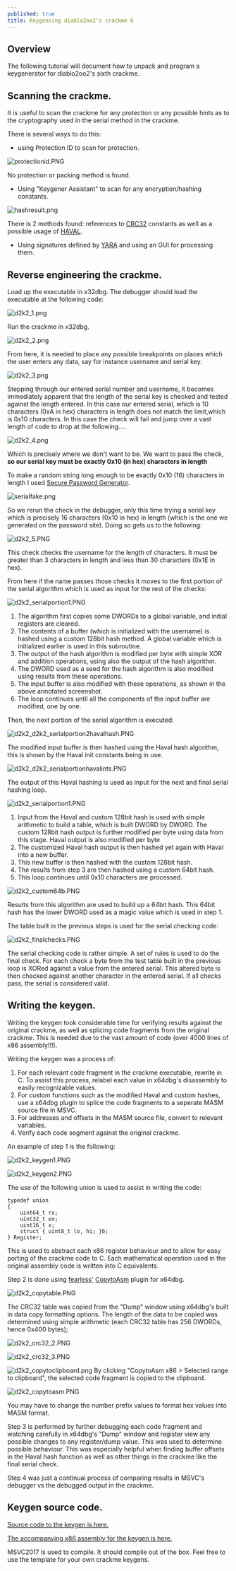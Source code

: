 ```yaml
---
published: true
title: Keygenning diablo2oo2's crackme 6
---
```

## Overview

The following tutorial will document how to unpack and program a keygenerator for diablo2oo2's
sixth crackme.

## Scanning the crackme.

It is useful to scan the crackme for any protection or any possible hints as to the cryptography
used in the serial method in the crackme. 

There is several ways to do this:

- using Protection ID to scan for protection.

![protectionid.PNG]({{site.baseurl}}/images/crackme6/protectionid.PNG)

No protection or packing method is found.

- Using "Keygener Assistant" to scan for any encryption/hashing constants.

![hashresult.png]({{site.baseurl}}/images/crackme6/hashresult.png)

There is 2 methods found: references to [CRC32](https://en.wikipedia.org/wiki/Cyclic_redundancy_check) constants as well as a possible usage of [HAVAL](https://en.wikipedia.org/wiki/HAVAL).

- Using signatures defined by [YARA](http://virustotal.github.io/yara/) and using an GUI for processing them.


## Reverse engineering the crackme.

Load up the executable in x32dbg. 
The debugger should load the executable at the following code:

![d2k2_1.png]({{site.baseurl}}/images/crackme6/d2k2_1.PNG)

Run the crackme in x32dbg.

![d2k2_2.png]({{site.baseurl}}/images/crackme6/d2k2_2.PNG)

From here, it is needed to place any possible breakpoints on places which the user enters any
data, say for instance username and serial key. 

![d2k2_3.png]({{site.baseurl}}/images/crackme6/d2k2_3.PNG)


Stepping through our entered serial number and username, it becomes immediately apparent that the length of the serial key is checked and tested against the length entered. In this case our entered serial, which is 10 characters (0xA in hex) characters in length does not match the limit,which is 0x10 characters.
In this case the check will fail and jump over a vast length of code to drop at the following....

![d2k2_4.png]({{site.baseurl}}/images/crackme6/d2k2_4.PNG)

Which is precisely where we don't want to be. We want to pass the check, **so our serial key must be exactly 0x10 (in hex) characters in length**

To make a random string long enough to be exactly 0x10 (16) characters in length I used
[Secure Password Generator](https://passwordsgenerator.net/).

![serialfake.png]({{site.baseurl}}/images/crackme6/serialfake.png)

So we rerun the check in the debugger, only this time trying a serial key which is precisely 16 characters (0x10 in hex) in length (which is the one we generated on the password site). Doing so gets us to the following:

![d2k2_5.PNG]({{site.baseurl}}/images/crackme6/d2k2_5.PNG)

This check checks the username for the length of characters. It must be greater than 3 characters in length and less than 30 characters (0x1E in hex).

From here if the name passes those checks it moves to the first portion of the serial algorithm which is used as input for the rest of the checks:

![d2k2_serialportion1.PNG]({{site.baseurl}}/images/crackme6/d2k2_serialportion1.PNG)

1. The algorithm first copies some DWORDs to a global variable, and initial registers are cleared.
2. The contents of a buffer (which is initialized with the username) is hashed using a custom 128bit hash method. A global variable which is initialized earlier is used in this subroutine.
3. The output of the hash algorithm is modified per byte with simple XOR and addition operations, using also the output of the hash algorithm.
4. The DWORD used as a seed for the hash algorithm is also modified using results from these operations.
5. The input buffer is also modified with these operations, as shown in the above annotated screenshot.
6. The loop continues until all the components of the input buffer are modified, one by one.

Then, the next portion of the serial algorithm is executed:

![d2k2_d2k2_serialportion2havalhash.PNG]({{site.baseurl}}/images/crackme6/d2k2_serialportion2havalhash.PNG)

The modified input buffer is then hashed using the Haval hash algorithm, this is shown by the Haval init constants being in use.

![d2k2_d2k2_serialportionhavalints.PNG]({{site.baseurl}}/images/crackme6/d2k2_serialportionhavalints.PNG)

The output of this Haval hashing is used as input for the next and final serial hashing loop.

![d2k2_serialportion1.PNG]({{site.baseurl}}/images/crackme6/d2k2_serialportion2.PNG)

1. Input from the Haval and custom 128bit hash is used with simple arithmetic to build a table, 
which is built DWORD by DWORD. The custom 128bit hash output is further modified per byte using 
data from this stage. Haval output is also modified per byte
2. The customized Haval hash output is then hashed yet again with Haval into a new buffer.
3. This new buffer is then hashed with the custom 128bit hash.
4. The results from step 3 are then hashed using a custom 64bit hash.
5. This loop continues until 0x10 characters are processed.

![d2k2_custom64b.PNG]({{site.baseurl}}/images/crackme6/d2k2_custom64b.PNG)

Results from this algorithm are used to build up a 64bit hash. This 64bit hash has the lower DWORD used as a magic value which is used in step 1.



The table built in the previous steps is used for the serial checking code:

![d2k2_finalchecks.PNG]({{site.baseurl}}/images/crackme6/d2k2_finalchecks.PNG)

The serial checking code is rather simple. A set of rules is used to do the final check.
For each check a byte from the test table built in the previous loop is XORed against a value from the entered serial. This altered byte is then checked against another character in the entered serial. If all checks pass, the serial is considered valid.


## Writing the keygen.

Writing the keygen took considerable time for verifying results against the original crackme, as well as splicing code fragments from the original crackme. This is needed due to the vast amount of code (over 4000 lines of x86 assembly!!!).

Writing the keygen was a process of:
1. For each relevant code fragment in the crackme executable, rewrite in C. To assist this process, relabel each value in x64dbg's disassembly to easily recognizable values.
2. For custom functions such as the modified Haval and custom hashes, use a x64dbg plugin to splice the code fragments to a seperate MASM source file in MSVC.
3. For addresses and offsets in the MASM source file, convert to relevant variables.
4. Verify each code segment against the original crackme.

An example of step 1 is the following:

![d2k2_keygen1.PNG]({{site.baseurl}}/images/crackme6/d2k2_keygen1.PNG)

![d2k2_keygen2.PNG]({{site.baseurl}}/images/crackme6/d2k2_keygen2.PNG)

The use of the following union is used to assist in writing the code:

```
typedef union
{
	uint64_t rx;
	uint32_t ex;
	uint16_t x;
	struct { uint8_t lo, hi; }b;
} Register;
```

This is used to abstract each x86 register behaviour and to allow for easy porting of the crackme code to C. Each mathematical operation used in the original assembly code is written into C equivalents.

Step 2 is done using [fearless'](https://twitter.com/fearless0) [CopytoAsm](https://github.com/mrfearless/CopyToAsm-Plugin-x86) plugin for x64dbg. 

![d2k2_copytable.PNG]({{site.baseurl}}/images/crackme6/d2k2_copytable.PNG)

The CRC32 table was copied from the "Dump" window using x64dbg's built in data copy formatting options. The length of the data to be copied was determined using simple arithmetic (each CRC32 table has 256 DWORDs, hence 0x400 bytes);

![d2k2_crc32_2.PNG]({{site.baseurl}}/images/crackme6/d2k2_crc32_2.PNG)

![d2k2_crc32_3.PNG]({{site.baseurl}}/images/crackme6/d2k2_crc32_3.PNG)

![d2k2_copytoclipboard.png]({{site.baseurl}}/images/crackme6/d2k2_copytoclipboard.png)
By clicking "CopytoAsm x86 > Selected range to clipboard", the selected code fragment is copied to the clipboard. 

![d2k2_copytoasm.PNG]({{site.baseurl}}/images/crackme6/d2k2_copytoasm.PNG)

You may have to change the number prefix values to format hex values into MASM format.

Step 3 is performed by further debugging each code fragment and watching carefully in x64dbg's "Dump" window and register view any possible changes to any register/dump value. This was used to determine possible behaviour. This was especially helpful when finding buffer offsets in the Haval hash function as well as other things in the crackme like the final serial check.

Step 4 was just a continual process of comparing results in MSVC's debugger vs the debugged output in the crackme.


## Keygen source code.

[Source code to the keygen is here.](https://github.com/mudlord/crackme_solutions/blob/master/algo/d2k2_crackme06.c)

[The accompanying x86 assembly for the keygen is here.](https://github.com/mudlord/crackme_solutions/blob/master/algo/d2k2_crackme06_hash.asm)

MSVC2017 is used to compile. It should compile out of the box. Feel free to use the template for your own crackme keygens.




